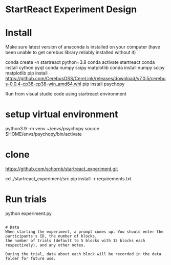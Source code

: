 # StartReact Experiment Design

# Install

Make sure latest version of anaconda is installed on your computer (have been unable to get cerebus library reliably installed without it)
``

conda create -n startreact python=3.8
conda activate startreact
conda install cython pyqt
conda numpy scipy matplotlib
conda install numpy scipy matplotlib
pip install https://github.com/CerebusOSS/CereLink/releases/download/v7.0.5/cerebus-0.0.4-cp38-cp38-win_amd64.whl
pip install psychopy

Run from visual studio code using startreact environment


  # setup virtual environment
  python3.9 -m venv ~/envs/psychopy
  source $HOME/envs/psychopy/bin/activate	

  # clone 
  https://github.com/schornb/startreact_experiment.git  

  cd ./startreact_experiment/src
  pip install -r requirements.txt

  # Run trials
  python experiment.py

```

# Data
When starting the experiment, a prompt comes up. You should enter the participants's ID, the number of blocks, 
the number of trials (default to 5 blocks with 15 blocks each respectively), and any other notes.

During the trial, data about each block will be recorded in the data folder for future use. 

